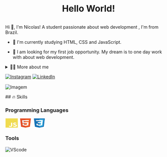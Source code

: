 <!--título-->
<div id="user-content-toc">
    <ul align="center">
      <summary><h1 style="display: inline-block">Hello World!</h1></summary>
  </div>
  
  <!-- Presentation -->
 <p>
   Hi 👋, I'm Nícolas! A student passionate about web development , I'm from Brazil.

  - 🌱  I'm currently studying HTML, CSS and JavaScript.

  - 🔭  I am looking for my first job opportunity. My dream is to one day work with about web development.
</p>
  
  <!-- Dropdown -->
 <details>
  <summary>👨‍💻 More about me</summary>

  - 💬 I am 16 years old and currently live in Brazil. I'm not fluent in English and I have experience in HTML, CSS and JavaScript, I live in Guarulho - SP, I have two brothers and my biggest dream is to be a great Programmer and I want to see my family happy.


  - ⚡I like reading, whether it's a good book, manga or comic book, as well as watching movies, anime and drawing, and I also like playing video games!
</details>
  
  <!-- Links -->
  
  [![Instagram](https://img.shields.io/badge/Instagram-E4405F?style=for-the-badge&logo=instagram&logoColor=white)](https://www.instagram.com/soares__2k08/)
  [![LinkedIn](https://img.shields.io/badge/LinkedIn-0077B5?style=for-the-badge&logo=linkedin&logoColor=white)](https://www.linkedin.com/in/nicolas-ribeiro-3a6301276/)
  
  

  
  <!-- GIF -->
  <p align="left">
    <img align="center" src="https://github.com/user-attachments/assets/104a0f86-9334-40af-96c5-424d159be0b8" alt="Imagem" width="300px">
  </p>
  ## 🔥 Skills
  <div style="flex-basis: 48%;">
    <h3>Programming Languages</h3>
    <img align="center" alt="Js" height="30" width="40" src="https://raw.githubusercontent.com/devicons/devicon/master/icons/javascript/javascript-plain.svg">
    <img align="center" alt="HTML" height="30" width="40" src="https://raw.githubusercontent.com/devicons/devicon/master/icons/html5/html5-original.svg">
    <img align="center" alt="CSS" height="30" width="40" src="https://raw.githubusercontent.com/devicons/devicon/master/icons/css3/css3-original.svg">
  </div>
  
  <!-- Skills: Tools & Frameworks -->
  <div style="flex-basis: 48%;">
    <h3>Tools </h3>
    <img align="center" alt="VScode" height="30" width="40" src="https://cdn.jsdelivr.net/gh/devicons/devicon/icons/vscode/vscode-original.svg">
  </div>
